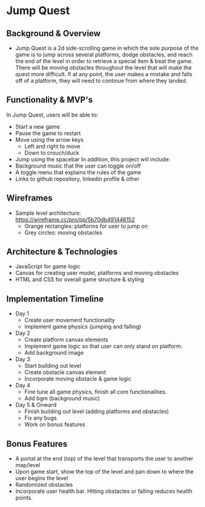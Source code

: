 # Jump Quest
## Background & Overview
* Jump Quest is a 2d side-scrolling game in which the sole purpose of the game is to jump across several platforms, dodge obstacles, and reach the end of the level in order to retrieve a special item & beat the game. There will be moving obstacles throughout the level that will make the quest more difficult. If at any point, the user makes a mistake and falls off of a platform, they will need to continue from where they landed. 

## Functionality & MVP's
In Jump Quest, users will be able to:
* Start a new game 
* Pause the game to restart
* Move using the arrow keys
  * Left and right to move
  * Down to crouch/duck
* Jump using the spacebar
In addition, this project will include:
* Background music that the user can toggle on/off
* A toggle menu that explains the rules of the game
* Links to github repository, linkedin profile & other 

## Wireframes
* Sample level architecture: https://wireframe.cc/pro/pp/5b70db491446152
  * Orange rectangles: platforms for user to jump on
  * Grey circles: moving obstacles

## Architecture & Technologies
* JavaScript for game logic 
* Canvas for creating user model, platforms and moving obstacles 
* HTML and CSS for overall game structure & styling

## Implementation Timeline
* Day 1
  * Create user movement functionality
  * Implement game physics (jumping and falling)
* Day 2
  * Create platform canvas elements
  * Implement game logic so that user can only stand on platform.
  * Add background image
* Day 3
  * Start building out level
  * Create obstacle canvas element
  * Incorporate moving obstacle & game logic
* Day 4
  * Fine tune all game physics, finish all core functionalities.
  * Add bgm (background music)
* Day 5 & Onward
  * Finish building out level (adding platforms and obstacles)
  * Fix any bugs
  * Work on bonus features

## Bonus Features
* A portal at the end (top) of the level that transports the user to another map/level
* Upon game start, show the top of the level and pan down to where the user begins the level
* Randomized obstacles
* Incorporate user health bar. Hitting obstacles or falling reduces health points. 

